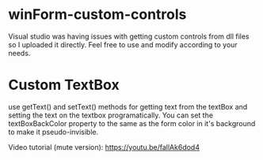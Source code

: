 # winForm-custom-controls
Visual studio was having issues with getting custom controls from dll files so I uploaded it directly.
Feel free to use and modify according to your needs.
# Custom TextBox

use getText() and setText() methods for getting text from the textBox and setting the text on the textbox programatically.
You can set the textBoxBackColor property to the same as the form color in it's background to make it pseudo-invisible.

Video tutorial (mute version):
    https://youtu.be/fallAk6dod4
